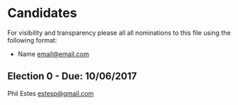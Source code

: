 # Candidates

For visibility and transparency please all all nominations to this file using the following format:

* Name email@email.com

## Election 0 - Due: 10/06/2017

Phil Estes estesp@gmail.com
